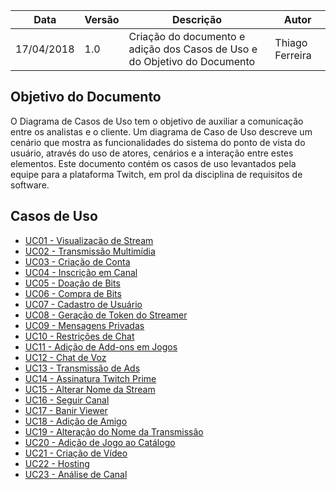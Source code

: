 Data|Versão|Descrição|Autor
-----|------|---------|-------
17/04/2018|1.0|Criação do documento e adição dos Casos de Uso e do Objetivo do Documento|Thiago Ferreira|


## Objetivo do Documento
O Diagrama de Casos de Uso tem o objetivo de auxiliar a comunicação entre os analistas e o cliente. Um diagrama de Caso de Uso descreve um cenário que mostra as funcionalidades do sistema do ponto de vista do usuário, através do uso de atores, cenários e a interação entre estes elementos.
Este documento contém os casos de uso levantados pela equipe para a plataforma Twitch, em prol da disciplina de requisitos de software.

## Casos de Uso 

* [UC01 - Visualização de Stream](Visualização-de-Stream)
* [UC02 - Transmissão Multimídia](Transmissão-Multimídia)
* [UC03 - Criação de Conta](Criação-de-Conta)
* [UC04 - Inscrição em Canal](Inscrição-em-Canal)
* [UC05 - Doação de Bits](Doação-de-Bits)
* [UC06 - Compra de Bits](Compra-de-Bits)
* [UC07 - Cadastro de Usuário](Cadastro-de-Usuário)
* [UC08 - Geração de Token do Streamer](Geração-de-Token-do-Streamer)
* [UC09 - Mensagens Privadas](Mensagens-Privadas)
* [UC10 - Restrições de Chat](Restrições-de-Chat)
* [UC11 - Adição de Add-ons em Jogos](Adição-de-Add-ons-em-Jogos)
* [UC12 - Chat de Voz](Chat-de-Voz)
* [UC13 - Transmissão de Ads](Transmissão-de-Ads)
* [UC14 - Assinatura Twitch Prime](Assinatura-Twitch-Prime)
* [UC15 - Alterar Nome da Stream](Alterar-Nome-da-Stream)
* [UC16 - Seguir Canal](Seguir-Canal)
* [UC17 - Banir Viewer](Banir-Viewer)
* [UC18 - Adição de Amigo](Adição-de-Amigo)
* [UC19 - Alteração do Nome da Transmissão](Alteração-do-Nome-da-Transmissão)
* [UC20 - Adição de Jogo ao Catálogo](Adição-de-Jogo-ao-Catálogo)
* [UC21 - Criação de Vídeo](Criação-de-Vídeo)
* [UC22 - Hosting](Hosting)
* [UC23 - Análise de Canal](Análise-de-Canal)

